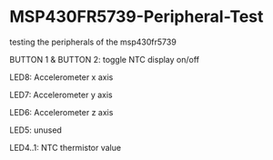 # MSP430FR5739-Peripheral-Test

testing the peripherals of the msp430fr5739

BUTTON 1 & BUTTON 2: toggle NTC display on/off

LED8: Accelerometer x axis

LED7: Accelerometer y axis

LED6: Accelerometer z axis

LED5: unused

LED4..1: NTC thermistor value
